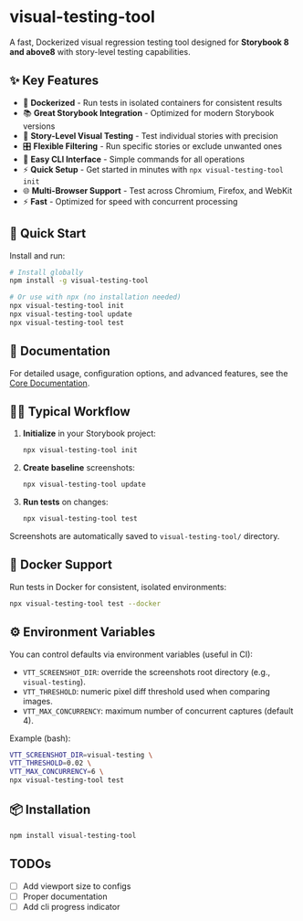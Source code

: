 # visual-testing-tool

A fast, Dockerized visual regression testing tool designed for **Storybook 8 and above8** with story-level testing capabilities.

## ✨ Key Features

- 🐳 **Dockerized** - Run tests in isolated containers for consistent results
- 📚 **Great Storybook Integration** - Optimized for modern Storybook versions
- 🎯 **Story-Level Visual Testing** - Test individual stories with precision
- 🎛️ **Flexible Filtering** - Run specific stories or exclude unwanted ones
- 🚀 **Easy CLI Interface** - Simple commands for all operations
- ⚡ **Quick Setup** - Get started in minutes with `npx visual-testing-tool init`
- 🌐 **Multi-Browser Support** - Test across Chromium, Firefox, and WebKit
- ⚡ **Fast** - Optimized for speed with concurrent processing

## 🚀 Quick Start

Install and run:

```bash
# Install globally
npm install -g visual-testing-tool

# Or use with npx (no installation needed)
npx visual-testing-tool init
npx visual-testing-tool update
npx visual-testing-tool test
```

## 📖 Documentation

For detailed usage, configuration options, and advanced features, see the [Core Documentation](./packages/core/README.md).

## 🏃‍♂️ Typical Workflow

1. **Initialize** in your Storybook project:
   ```bash
   npx visual-testing-tool init
   ```

2. **Create baseline** screenshots:
   ```bash
   npx visual-testing-tool update
   ```

3. **Run tests** on changes:
   ```bash
   npx visual-testing-tool test
   ```

Screenshots are automatically saved to `visual-testing-tool/` directory.

## 🐳 Docker Support

Run tests in Docker for consistent, isolated environments:

```bash
npx visual-testing-tool test --docker
```

## ⚙️ Environment Variables

You can control defaults via environment variables (useful in CI):

- `VTT_SCREENSHOT_DIR`: override the screenshots root directory (e.g., `visual-testing`).
- `VTT_THRESHOLD`: numeric pixel diff threshold used when comparing images.
- `VTT_MAX_CONCURRENCY`: maximum number of concurrent captures (default 4).

Example (bash):

```bash
VTT_SCREENSHOT_DIR=visual-testing \
VTT_THRESHOLD=0.02 \
VTT_MAX_CONCURRENCY=6 \
npx visual-testing-tool test
```

## 📦 Installation

```bash
npm install visual-testing-tool
```

## TODOs
- [ ] Add viewport size to configs
- [ ] Proper documentation
- [ ] Add cli progress indicator

